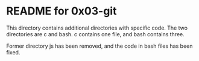 # README for 0x03-git

This directory contains additional directories with specific code. The two directories are c and bash. c contains one file, and bash contains three.

Former directory js has been removed, and the code in bash files has been fixed.
